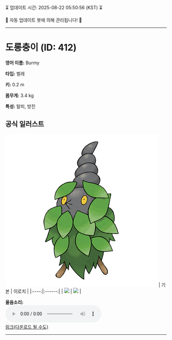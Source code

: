 
⏳ 업데이트 시간: 2025-08-22 05:50:56 (KST) ⏳

🤖 자동 업데이트 봇에 의해 관리됩니다! 🤖

---

# 도롱충이 (ID: 412)
**영어 이름:** Burmy

**타입:** 벌레

**키:** 0.2 m

**몸무게:** 3.4 kg

**특성:** 탈피, 방진

## 공식 일러스트
![](https://raw.githubusercontent.com/PokeAPI/sprites/master/sprites/pokemon/other/official-artwork/412.png)
| 기본 | 이로치 |
|:----:|:------:|
| <img src="http://play.pokemonshowdown.com/sprites/ani/burmy.gif" width="200"> | <img src="http://play.pokemonshowdown.com/sprites/ani-shiny/burmy.gif" width="200"> |

**울음소리:**<br><audio controls src="https://raw.githubusercontent.com/PokeAPI/cries/main/cries/pokemon/latest/412.ogg"></audio><br> [링크(다운로드 될 수도)](https://raw.githubusercontent.com/PokeAPI/cries/main/cries/pokemon/latest/412.ogg)


---
